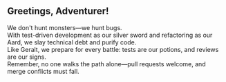 ## Greetings, Adventurer!

We don't hunt monsters—we hunt bugs.   
With test-driven development as our silver sword and refactoring as our Aard, we slay technical debt and purify code.   
Like Geralt, we prepare for every battle: tests are our potions, and reviews are our signs.   
Remember, no one walks the path alone—pull requests welcome, and merge conflicts must fall.  
